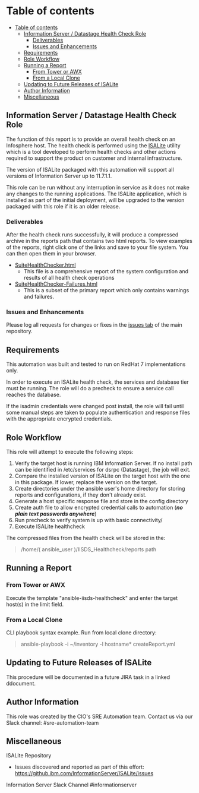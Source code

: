 # Table of contents

- [Table of contents](#table-of-contents)
  - [Information Server / Datastage Health Check Role](#information-server--datastage-health-check-role)
    - [Deliverables](#deliverables)
    - [Issues and Enhancements](#issues-and-enhancements)
  - [Requirements](#requirements)
  - [Role Workflow](#role-workflow)
  - [Running a Report](#running-a-report)
    - [From Tower or AWX](#from-tower-or-awx)
    - [From a Local Clone](#from-a-local-clone)
  - [Updating to Future Releases of ISALite](#updating-to-future-releases-of-isalite)
  - [Author Information](#author-information)
  - [Miscellaneous](#miscellaneous)

## Information Server / Datastage Health Check Role

The function of this report is to provide an overall health check on an Infosphere host.  The health check is performed using the [ISALite](https://www.ibm.com/support/knowledgecenter/SSZJPZ_11.7.0/com.ibm.swg.im.iis.productization.iisinfsv.install.doc/topics/wsisinst_install_verif_troublshtng.html) utility which is a tool developed to perform health checks and other actions required to support the product on customer and internal infrastructure.  

The version of ISALite packaged with this automation will support all versions of Information Server up to 11.7.1.1.  

This role can be run without any interruption in service as it does not make any changes to the running applications.  The ISALite application, which is installed as part of the initial deployment, will be upgraded to the version packaged with this role if it is an older release.

### Deliverables
After the health check runs successfully, it will produce a compressed archive in the reports path that contains two html reports.  To view examples of the reports, right click one of the links and save to your file system.  You can then open them in your browser.
- [SuiteHealthChecker.html](SampleFiles/SuiteHealthChecker.html)
  - This file is a comprehensive report of the system configuration and results of all health check operations
- [SuiteHealthChecker-Failures.html](SampleFiles/SuiteHealthChecker-Failures.html)
  - This is a subset of the primary report which only contains warnings and failures.  

### Issues and Enhancements

Please log all requests for changes or fixes in the [issues tab](https://github.ibm.com/cio-mici-sre/ansible-iisds-healthcheck/issues) of the main repository.  

## Requirements

This automation was built and tested to run on RedHat 7 implementations only.

In order to execute an ISALite health check, the services and database tier must be running.  The role will do a precheck to ensure a service call reaches the database.

If the isadmin credentials were changed post install, the role will fail until some manual steps are taken to populate authentication and response files with the appropriate encrypted credentials.

## Role Workflow

This role will attempt to execute the following steps:

1.  Verify the target host is running IBM Information Server.  If no install path can be identified in /etc/services for dsrpc (Datastage), the job will exit.
2.  Compare the installed version of ISALite on the target host with the one in this package.  If lower, replace the version on the target.
3.  Create directories under the ansible user's home directory for storing reports and configurations, if they don't already exist.
4.  Generate a host specific response file and store in the config directory
5.  Create auth file to allow encrypted credential calls to automation (***no plain text passwords anywhere***)
6.  Run precheck to verify system is up with basic connectivity/
7.  Execute ISALite healthcheck

The compressed files from the health check will be stored in the:
>/home/( ansible_user )/IISDS_Healthcheck/reports path

## Running a Report

### From Tower or AWX

Execute the template "ansible-iisds-healthcheck" and enter the target host(s) in the limit field.

### From a Local Clone

CLI playbook syntax example.  Run from local clone directory:

>ansible-playbook -i ~/inventory -l hostname* createReport.yml

## Updating to Future Releases of ISALite

This procedure will be documented in a future JIRA task in a linked ddocument. 

## Author Information

This role was created by the CIO's SRE Automation team.  Contact us via our Slack channel: #sre-automation-team

## Miscellaneous

ISALite Repository
- Issues discovered and reported as part of this effort:  https://github.ibm.com/InformationServer/ISALite/issues

Information Server Slack Channel #informationserver
